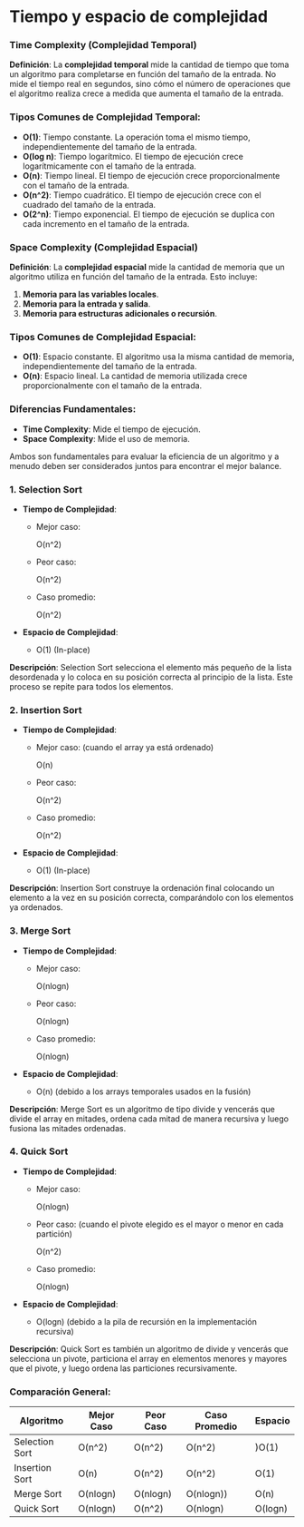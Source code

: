# Tiempo y espacio de complejidad

### **Time Complexity** (Complejidad Temporal)

**Definición**:
La **complejidad temporal** mide la cantidad de tiempo que toma un algoritmo para completarse en función del tamaño de la entrada. No mide el tiempo real en segundos, sino cómo el número de operaciones que el algoritmo realiza crece a medida que aumenta el tamaño de la entrada.

### **Tipos Comunes de Complejidad Temporal**:

- **O(1)**: Tiempo constante. La operación toma el mismo tiempo, independientemente del tamaño de la entrada.
- **O(log ⁡n)**: Tiempo logarítmico. El tiempo de ejecución crece logarítmicamente con el tamaño de la entrada.
- **O(n)**: Tiempo lineal. El tiempo de ejecución crece proporcionalmente con el tamaño de la entrada.
- **O(n^2)**: Tiempo cuadrático. El tiempo de ejecución crece con el cuadrado del tamaño de la entrada.
- **O(2^n)**: Tiempo exponencial. El tiempo de ejecución se duplica con cada incremento en el tamaño de la entrada.

### **Space Complexity** (Complejidad Espacial)

**Definición**:
La **complejidad espacial** mide la cantidad de memoria que un algoritmo utiliza en función del tamaño de la entrada. Esto incluye:

1. **Memoria para las variables locales**.
2. **Memoria para la entrada y salida**.
3. **Memoria para estructuras adicionales o recursión**.

### **Tipos Comunes de Complejidad Espacial**:

- **O(1)**: Espacio constante. El algoritmo usa la misma cantidad de memoria, independientemente del tamaño de la entrada.
- **O(n)**: Espacio lineal. La cantidad de memoria utilizada crece proporcionalmente con el tamaño de la entrada. 

### **Diferencias Fundamentales**:

- **Time Complexity**: Mide el tiempo de ejecución.
- **Space Complexity**: Mide el uso de memoria.

Ambos son fundamentales para evaluar la eficiencia de un algoritmo y a menudo deben ser considerados juntos para encontrar el mejor balance.

### 1. **Selection Sort**

- **Tiempo de Complejidad**:
    - Mejor caso:
        
        O(n^2)
        
    - Peor caso:
        
        O(n^2)
        
    - Caso promedio:
        
        O(n^2)
        
- **Espacio de Complejidad**:
    - O(1) (In-place)

**Descripción**: Selection Sort selecciona el elemento más pequeño de la lista desordenada y lo coloca en su posición correcta al principio de la lista. Este proceso se repite para todos los elementos.

### 2. **Insertion Sort**

- **Tiempo de Complejidad**:
    - Mejor caso:  (cuando el array ya está ordenado)
        
        O(n)
        
    - Peor caso:
        
        O(n^2)
        
    - Caso promedio:
        
        O(n^2)
        
- **Espacio de Complejidad**:
    - O(1) (In-place)

**Descripción**: Insertion Sort construye la ordenación final colocando un elemento a la vez en su posición correcta, comparándolo con los elementos ya ordenados.

### 3. **Merge Sort**

- **Tiempo de Complejidad**:
    - Mejor caso:
        
        O(nlog⁡n)
        
    - Peor caso:
        
        O(nlog⁡n)
        
    - Caso promedio:
        
        O(nlog⁡n)
        
- **Espacio de Complejidad**:
    - O(n) (debido a los arrays temporales usados en la fusión)

**Descripción**: Merge Sort es un algoritmo de tipo divide y vencerás que divide el array en mitades, ordena cada mitad de manera recursiva y luego fusiona las mitades ordenadas.

### 4. **Quick Sort**

- **Tiempo de Complejidad**:
    - Mejor caso:
        
        O(nlog⁡n)
        
    - Peor caso:  (cuando el pivote elegido es el mayor o menor en cada partición)
        
        O(n^2)
        
    - Caso promedio:
        
        O(nlog⁡n)
        
- **Espacio de Complejidad**:
    - O(log⁡n) (debido a la pila de recursión en la implementación recursiva)

**Descripción**: Quick Sort es también un algoritmo de divide y vencerás que selecciona un pivote, particiona el array en elementos menores y mayores que el pivote, y luego ordena las particiones recursivamente.

### Comparación General:

| Algoritmo | Mejor Caso | Peor Caso | Caso Promedio | Espacio |
| --- | --- | --- | --- | --- |
| Selection Sort | O(n^2) | O(n^2) | O(n^2) | )O(1) |
| Insertion Sort | O(n) | O(n^2) | O(n^2) | O(1) |
| Merge Sort | O(nlog⁡n) | O(nlog⁡n) | O(nlog⁡n)) | O(n) |
| Quick Sort | O(nlog⁡n) | O(n^2) | O(nlog⁡n) | O(log⁡n) |
